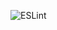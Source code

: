 ![ESLint](https://github.com/moltak/super-calculator-backend/actions/workflows/eslint.yml/badge.svg)
